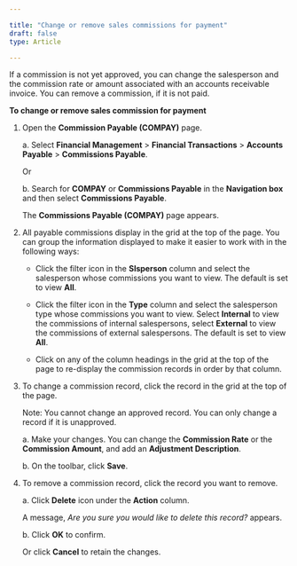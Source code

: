 ```yaml
---

title: "Change or remove sales commissions for payment"
draft: false
type: Article

---
```


If a commission is not yet approved, you can change the salesperson and the commission rate or amount associated with an accounts receivable invoice. You can remove a commission, if it is not paid.

**To change or remove sales commission for payment**

1. Open the **Commission Payable (COMPAY)** page.

    a. Select **Financial Management** > **Financial Transactions** > **Accounts Payable** > **Commissions Payable**.

    Or

    b. Search for **COMPAY** or **Commissions Payable** in the **Navigation box** and then select **Commissions Payable**.

    The **Commissions Payable (COMPAY)** page appears.

2. All payable commissions display in the grid at the top of the page. You can group the information displayed to make it easier to work with in the following ways:

    - Click the filter icon in the **Slsperson** column and select the salesperson whose commissions you want to view. The default is set to view **All**.

    - Click the filter icon in the **Type** column and select the salesperson type whose commissions you want to view. Select **Internal** to view the commissions of internal salespersons, select **External** to view the commissions of external salespersons. The default is set to view **All**.

    - Click on any of the column headings in the grid at the top of the page to re-display the commission records in order by that column.

3. To change a commission record, click the record in the grid at the top of the page.

    Note: You cannot change an approved record. You can only change a record if it is unapproved.

    a. Make your changes. You can change the **Commission Rate** or the **Commission Amount**, and add an **Adjustment Description**.

    b. On the toolbar, click **Save**.

4. To remove a commission record, click the record you want to remove.

    a. Click **Delete** icon under the **Action** column.

    A message, *Are you sure you would like to delete this record?* appears.

    b. Click **OK** to confirm.

    Or click **Cancel** to retain the changes.



​